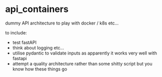 # api_containers
dummy API architecture to play with docker / k8s etc...

to include:
- test fastAPI
- think about logging etc...
- utilise pydantic to validate inputs as apparently it works very well with fastapi
- attempt a quality architecture rather than some shitty script but you know how these things go

